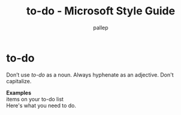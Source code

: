 ﻿---
title: to-do - Microsoft Style Guide
author: pallep
ms.author: pallep
ms.date: 01/19/2018
ms.topic: article
ms.prod: non-product-specific
---

# to-do

Don’t use *to-do* as a noun. Always hyphenate as an adjective. Don't capitalize.

**Examples**  
items on your to-do list  
Here's what you need to do.  

